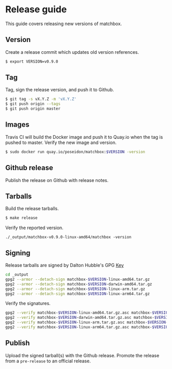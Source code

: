 
# Release guide

This guide covers releasing new versions of matchbox.

## Version

Create a release commit which updates old version references.

```sh
$ export VERSION=v0.9.0
```

## Tag

Tag, sign the release version, and push it to Github.

```sh
$ git tag -s vX.Y.Z -m 'vX.Y.Z'
$ git push origin --tags
$ git push origin master
```

## Images

Travis CI will build the Docker image and push it to Quay.io when the tag is pushed to master. Verify the new image and version.

```sh
$ sudo docker run quay.io/poseidon/matchbox:$VERSION -version
```

## Github release

Publish the release on Github with release notes.

## Tarballs

Build the release tarballs.

```sh
$ make release
```

Verify the reported version.

```
./_output/matchbox-v0.9.0-linux-amd64/matchbox -version
```

## Signing

Release tarballs are signed by Dalton Hubble's GPG [Key](/docs/deployment.md#download)

```sh
cd _output
gpg2 --armor --detach-sign matchbox-$VERSION-linux-amd64.tar.gz
gpg2 --armor --detach-sign matchbox-$VERSION-darwin-amd64.tar.gz
gpg2 --armor --detach-sign matchbox-$VERSION-linux-arm.tar.gz
gpg2 --armor --detach-sign matchbox-$VERSION-linux-arm64.tar.gz
```

Verify the signatures.

```sh
gpg2 --verify matchbox-$VERSION-linux-amd64.tar.gz.asc matchbox-$VERSION-linux-amd64.tar.gz
gpg2 --verify matchbox-$VERSION-darwin-amd64.tar.gz.asc matchbox-$VERSION-darwin-amd64.tar.gz
gpg2 --verify matchbox-$VERSION-linux-arm.tar.gz.asc matchbox-$VERSION-linux-arm.tar.gz
gpg2 --verify matchbox-$VERSION-linux-arm64.tar.gz.asc matchbox-$VERSION-linux-arm64.tar.gz
```

## Publish

Upload the signed tarball(s) with the Github release. Promote the release from a `pre-release` to an official release.
